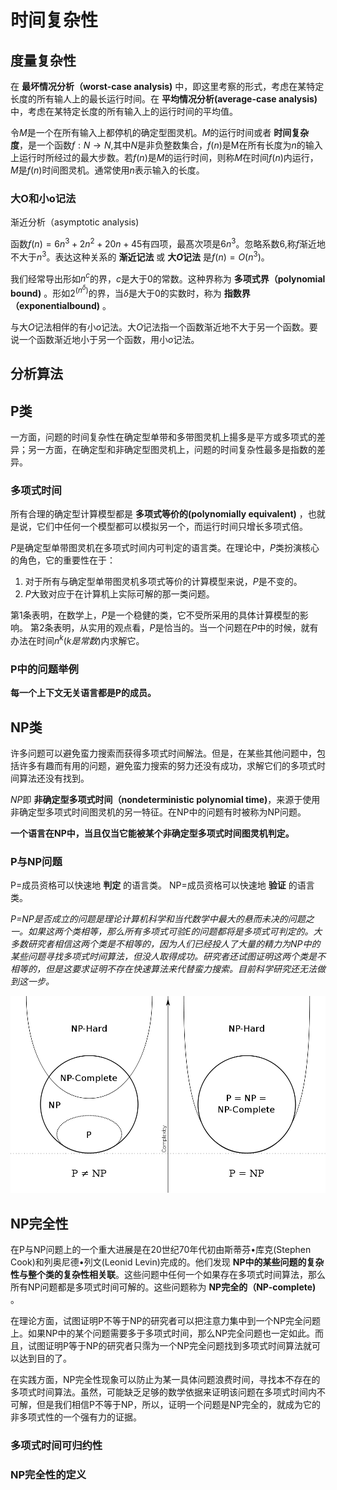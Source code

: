 # 时间复杂性

## 度量复杂性

在 **最坏情况分析（worst-case analysis)** 中，即这里考察的形式，考虑在某特定长度的所有输人上的最长运行时间。在 **平均情况分析(average-case analysis)** 中，考虑在某特定长度的所有输入上的运行时间的平均值。

令$M$是一个在所有输入上都停机的确定型图灵机。$M$的运行时间或者 **时间复杂度**，是一个函数$f:N→N$,其中$N$是非负整数集合，$f(n)$是M在所有长度为$n$的输入上运行时所经过的最大步数。若$f(n)$是$M$的运行时间，则称$M$在时间$f(n)$内运行，$M$是$f(n)$时间图灵机。通常使用$n$表示输入的长度。

### 大O和小o记法

渐近分析（asymptotic analysis)

函数$f(n)=6n^3+2n^2+20n+45$有四项，最髙次项是$6n^3$。忽略系数6,称$f$渐近地不大于$n^3$。表达这种关系的 **渐近记法** 或 **大$O$记法** 是$f(n)=O(n^3)$。

我们经常导出形如$n^c$的界，$c$是大于0的常数。这种界称为 **多项式界（polynomial bound)** 。形如$2^{(n^δ)}$的界，当$δ$是大于0的实数时，称为 **指数界（exponentialbound)** 。

与大$O$记法相伴的有小$o$记法。大$O$记法指一个函数渐近地不大于另一个函数。要说一个函数渐近地小于另一个函数，用小$o$记法。

## 分析算法

## P类

一方面，问题的时间复杂性在确定型单带和多带图灵机上揚多是平方或多项式的差异；另一方面，在确定型和非确定型图灵机上，问题的时间复杂性最多是指数的差异。

### 多项式时间

所有合理的确定型计算模型都是 **多项式等价的(polynomially equivalent)** ，也就是说，它们中任何一个模型都可以模拟另一个，而运行时间只增长多项式倍。

$P$是确定型单带图灵机在多项式时间内可判定的语言类。在理论中，$P$类扮演核心的角色，它的重要性在于：

1. 对于所有与确定型单带图灵机多项式等价的计算模型来说，$P$是不变的。
2. $P$大致对应于在计算机上实际可解的那一类问题。

第1条表明，在数学上，$P$是一个稳健的类，它不受所采用的具体计算模型的影响。
第2条表明，从实用的观点看，$P$是恰当的。当一个问题在$P$中的时候，就有办法在时间$n^k(k是常数)$内求解它。

### P中的问题举例

**每一个上下文无关语言都是P的成员。**

## NP类

许多问题可以避免蛮力搜索而获得多项式时间解法。但是，在某些其他问题中，包括许多有趣而有用的问题，避免蛮力搜索的努力还没有成功，求解它们的多项式时间算法还没有找到。

$NP$即 **非确定型多项式时间（nondeterministic polynomial time)**，来源于使用非确定型多项式时间图灵机的另一特征。在NP中的问题有时被称为NP问题。

**一个语言在NP中，当且仅当它能被某个非确定型多项式时间图灵机判定。**

### P与NP问题

P=成员资格可以快速地 **判定** 的语言类。
NP=成员资格可以快速地 **验证** 的语言类。

*P=NP是否成立的问题是理论计算机科学和当代数学中最大的悬而未决的问题之一。如果这两个类相等，那么所有多项式可验E的问题都将是多项式可判定的。大多数研究者相信这两个类是不相等的，因为人们已经投人了大量的精力为NP中的某些问题寻找多项式时间算法，但没人取得成功。研究者还试图证明这两个类是不相等的，但是这要求证明不存在快速算法来代替蛮力搜索。目前科学研究还无法做到这一步。*

![](assets/8-时间复杂性-1029c.png)

## NP完全性

在P与NP问题上的一个重大进展是在20世纪70年代初由斯蒂芬•库克(Stephen Cook)和列奥尼德•列文(Leonid Levin)完成的。他们发现 **NP中的某些问题的复杂性与整个类的复杂性相关联**。这些问题中任何一个如果存在多项式时间算法，那么所有NP问题都是多项式时间可解的。这些问题称为 **NP完全的（NP-complete)** 。

在理论方面，试图证明P不等于NP的研究者可以把注意力集中到一个NP完全问题上。如果NP中的某个问题需要多于多项式时间，那么NP完全问题也一定如此。而且，试图证明P等于NP的研究者只霈为一个NP完全问题找到多项式时间算法就可以达到目的了。

在实践方面，NP完全性现象可以防止为某一具体问题浪费时间，寻找本不存在的多项式时间算法。虽然，可能缺乏足够的数学依据来证明该问题在多项式时间内不可解，但是我们相信P不等于NP，所以，证明一个问题是NP完全的，就成为它的非多项式性的一个强有力的证据。

### 多项式时间可归约性

### NP完全性的定义
